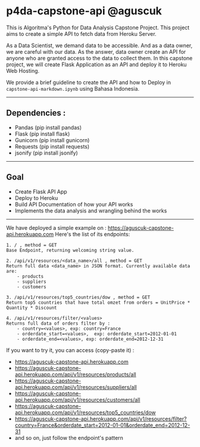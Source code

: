 # p4da-capstone-api @aguscuk
This is Algoritma's Python for Data Analysis Capstone Project. 
This project aims to create a simple API to fetch data from Heroku Server.

As a Data Scientist, we demand data to be accessible. 
And as a data owner, we are careful with our data. 
As the answer, data owner create an API for anyone who are granted access to the data to collect them. 
In this capstone project, we will create Flask Application as an API and deploy it to Heroku Web Hosting. 

We provide a brief guideline to create the API and how to Deploy in `capstone-api-markdown.ipynb` using Bahasa Indonesia. 

___
## Dependencies : 
- Pandas    (pip install pandas)
- Flask     (pip install flask)
- Gunicorn  (pip install gunicorn)
- Requests	(pip install requests)
- jsonify	(pip install jsonify)
___
## Goal 
- Create Flask API App
- Deploy to Heroku
- Build API Documentation of how your API works
- Implements the data analysis and wrangling behind the works

___
We have deployed a simple example on : https://aguscuk-capstone-api.herokuapp.com
Here's the list of its endpoints: 
```
1. / , method = GET
Base Endpoint, returning welcoming string value. 

2. /api/v1/resources/<data_name>/all , method = GET
Return full data <data_name> in JSON format. Currently available data are:
    - products
    - suppliers
	- customers
    
3. /api/v1/resources/top5_countries/dow , method = GET
Return top5 countries that have total omzet from orders = UnitPrice * Quantity * Discount

4. /api/v1/resources/filter/<values>
Returns full data of orders filter by :
	- country=<values>, exp: country=France
	- orderdate_start=<values>,  exp: orderdate_start=2012-01-01
	- orderdate_end=<values>, exp: orderdate_end=2012-12-31

```

If you want to try it, you can access (copy-paste it) : 
- https://aguscuk-capstone-api.herokuapp.com
- https://aguscuk-capstone-api.herokuapp.com/api/v1/resources/products/all
- https://aguscuk-capstone-api.herokuapp.com/api/v1/resources/suppliers/all
- https://aguscuk-capstone-api.herokuapp.com/api/v1/resources/customers/all
- https://aguscuk-capstone-api.herokuapp.com/api/v1/resources/top5_countries/dow
- https://aguscuk-capstone-api.herokuapp.com/api/v1/resources/filter?country=France&orderdate_start=2012-01-01&orderdate_end=2012-12-31
- and so on, just follow the endpoint's pattern